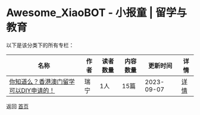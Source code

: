 # Awesome_XiaoBOT - 小报童 | 留学与教育

以下是该分类下的所有专栏：

| 名称 | 作者 | 读者数量 | 内容数量 | 更新时间 | 详情 |
|------|------|----------|----------|----------|------|
| [你知道么？香港澳门留学可以DIY申请的！](https://xiaobot.net/p/Ruinin?refer=0b133df9-27dc-423b-8101-639049001c13) | 瑞宁 | 1人 | 15篇 |  2023-09-07 | [详情](../data/Ruinin.md) |


返回 [首页](../README.md)
